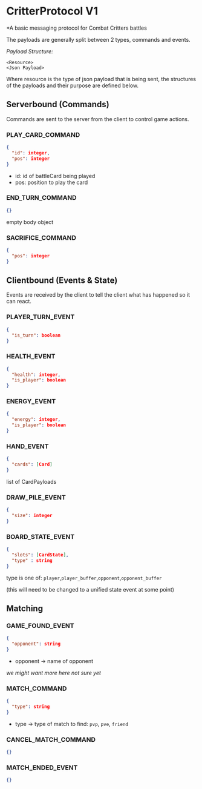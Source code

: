 # CritterProtocol V1
*A basic messaging protocol for Combat Critters battles

The payloads are generally split between 2 types, commands and events.

*Payload Structure:*
```
<Resource>
<Json Payload>
```
Where resource is the type of json payload that is being sent, the structures of the payloads and their purpose are defined below.

## Serverbound (Commands)
Commands are sent to the server from the client to control game actions.
### PLAY_CARD_COMMAND
```json
{
  "id": integer,
  "pos": integer
}
```
- id: id of battleCard being played
- pos: position to play the card

### END_TURN_COMMAND
```json
{}
```
empty body object
### SACRIFICE_COMMAND
```json
{
  "pos": integer
}
```

## Clientbound (Events & State)
Events are received by the client to tell the client what has happened so it can react.

### PLAYER_TURN_EVENT
```json
{
  "is_turn": boolean
}
```
### HEALTH_EVENT
```json
{
  "health": integer,
  "is_player": boolean
}
```
### ENERGY_EVENT
```json
{
  "energy": integer,
  "is_player": boolean
}
```

### HAND_EVENT
```json
{
  "cards": [Card]
}
```
list of CardPayloads

### DRAW_PILE_EVENT
```json
{
  "size": integer
}
```
### BOARD_STATE_EVENT
```json
{
  "slots": [CardState],
  "type" : string
}
```
type is one of: `player`,`player_buffer`,`opponent`,`opponent_buffer`

(this will need to be changed to a unified state event at some point)

## Matching

### GAME_FOUND_EVENT
```json
{
  "opponent": string
}
```
- opponent -> name of opponent

*we might want more here not sure yet*

### MATCH_COMMAND

```json
{
  "type": string
}
```
- type -> type of match to find: `pvp`, `pve`, `friend`

### CANCEL_MATCH_COMMAND
```json
{}
```

### MATCH_ENDED_EVENT
```json
{}
```
